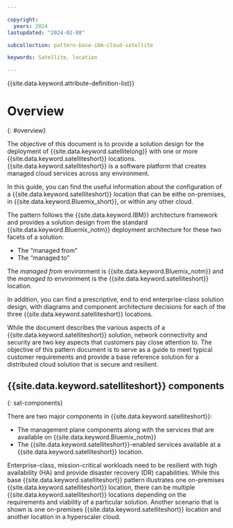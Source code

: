 ```yaml
---

copyright:
  years: 2024
lastupdated: "2024-02-08"

subcollection: pattern-base-ibm-cloud-satellite

keywords: Satellite, location

---
```


{{site.data.keyword.attribute-definition-list}}

# Overview
{: #overview}

<!-- Note to author>    THIS SHOULD BE ABOUT 10 – 15 LINES AND FOLLOW….
The objective of this pattern is to provide a solution design for……. -->

The objective of this document is to provide a solution design for the deployment of {{site.data.keyword.satellitelong}} with one or more {{site.data.keyword.satelliteshort}} locations. {{site.data.keyword.satelliteshort}} is a software platform that creates managed cloud services across any environment. 

In this guide, you can find the useful information about the configuration of a {{site.data.keyword.satelliteshort}} location that can be eithe on-premises, in {{site.data.keyword.Bluemix_short}}, or within any other cloud.

The pattern follows the {{site.data.keyword.IBM}} architecture framework and provides a solution design from the standard {{site.data.keyword.Bluemix_notm}} deployment architecture for these two facets of a solution:
- The “managed from” 
- The “managed to”

The *managed from* environment is {{site.data.keyword.Bluemix_notm}} and the *managed to* environment is the {{site.data.keyword.satelliteshort}} location.

In addition, you can find a prescriptive, end to end enterprise-class solution design, with diagrams and component architecture decisions for each of the three {{site.data.keyword.satelliteshort}} locations.

While the document describes the various aspects of a {{site.data.keyword.satelliteshort}} solution, network connectivity and security are two key aspects that customers pay close attention to. The objective of this pattern document is to serve as a guide to meet typical customer requirements and provide a base reference solution for a distributed cloud solution that is secure and resilient.

## {{site.data.keyword.satelliteshort}} components
{: sat-components}

There are two major components in {{site.data.keyword.satelliteshort}}:
- The management plane components along with the services that are available on {{site.data.keyword.Bluemix_notm}}
- The {{site.data.keyword.satelliteshort}}-enabled services available at a {{site.data.keyword.satelliteshort}} location.

Enterprise-class, mission-critical workloads need to be resilient with high availability (HA) and provide disaster recovery (DR) capabilities. While this base {{site.data.keyword.satelliteshort}} pattern illustrates one on-premises {{site.data.keyword.satelliteshort}} location, there can be multiple {{site.data.keyword.satelliteshort}} locations depending on the requirements and viability of a particular solution. Another scenario that is shown is one on-premises {{site.data.keyword.satelliteshort}} location and another location in a hyperscaler cloud.

